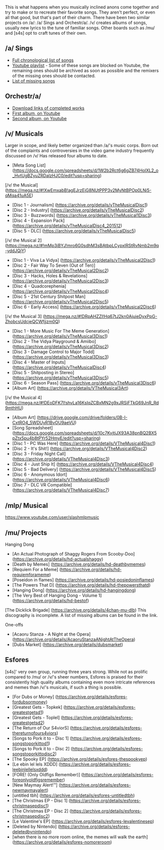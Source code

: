 This is what happens when you musically inclined anons come together and try to make or to recreate their favorite songs. They aren't perfect, or even all that good, but that's part of their charm. There have been two similar projects on /a/: /a/ Sings and Orchestr/a/. /v/ creates albums of songs, usually new lyrics to the tune of familiar songs. Other boards such as /mu/ and [s4s] opt to craft tunes of their own.

## /a/ Sings
* [Full chronological list of songs](https://docs.google.com/spreadsheets/d/18vFWtuh7gmwo5IwTg0wRBn1KIsfidsf9eCXGZcymbFU/edit#gid=0)
* [Youtube playlist](https://www.youtube.com/playlist?list=PLcBuIbmUXy1gF9seaYxkK116oNApr0VtA) - Some of these songs are blocked on Youtube, the remaining ones should be archived as soon as possible and the remixers of the missing ones should be contacted.
* [List of missing songs](http://pastebin.com/tqGWLRCY)

## Orchestr/a/
* [Download links of completed works](https://docs.google.com/document/d/1AzfIJRW8pSl4odYQ_X14oNqgG9qvrrn7M4Q6EsdL4Lg/edit)
* [First album, on Youtube](https://www.youtube.com/watch?v=Dq6yF7Kh4DY)
* [Second album, on Youtube](https://www.youtube.com/watch?v=ynux46-MhSY)

## /v/ Musicals
Larger in scope, and likely better organized than /a/'s music corps. Born out of the complaints and controversies in the video game industry frequently discussed on /v/ Has released four albums to date.
* [Meta Song List] (https://docs.google.com/spreadsheets/d/1W2b2Rct6g6gZB74HolXL2_o_HvtUgBZyuZRDalzHJC0/edit?usp=sharing)

[/v/ the Musical] (https://mega.nz/#!XwEmxabB!agEJrzEjG8NUtPPP3v2MyNtBPOp0LNi5-qMqa41uA5E)
* [Disc 1 - Journalism] (https://archive.org/details/vTheMusicalDisc1)
* [Disc 2 - Industry] (https://archive.org/details/vTheMusicalDisc2)
* [Disc 3 - Buzzwords] (https://archive.org/details/vTheMusical1Disc3)
* [Disc 4 - Expansion Pack] (https://archive.org/details/vTheMusicalDisc4_201512)
* [Disc 5 - DLC] (https://archive.org/details/vTheMusicalDisc5)

[/v/ the Musical 2] (https://mega.nz/#!mMp3iBYJ!mro6G0sdhM3sBAtbpLCypxlRStRvNmb2m9q-yddJQjY)
* [Disc 1 - Viva La Vidya] (https://archive.org/details/vTheMusical2Disc1)
* [Disc 2 - Fair Way To Seven (Out of Ten)] (https://archive.org/details/vTheMusical2Disc2)
* [Disc 3 - Hacks, Holes & Revelations] (https://archive.org/details/vTheMusical2Disc3)
* [Disc 4 - Quadcorephenia] (https://archive.org/details/vTheMusical2Disc4)
* [Disc 5 - 21st Century Shitpost Man] (https://archive.org/details/vTheMusical2Disc5)
* [Disc 6 - Early Access] (https://archive.org/details/vTheMusical2Disc6)

[/v/ the Musical 3] (https://mega.nz/#!DRpAHZZI!Hq67tJ2kn0AjuieDyxPpG-ZhobcsUdcjeQCWfjjzm0Q)
* [Disc 1 - More Music For The Meme Generation] (https://archive.org/details/vTheMusical3Disc1)
* [Disc 2 - The Vidya Playground & Amiibo] (https://archive.org/details/vTheMusical3Disc2)
* [Disc 3 - Damage Control to Major Todd] (https://archive.org/details/vTheMusical3Disc3)
* [Disc 4 - Master of Inputs] (https://archive.org/details/vTheMusicalDisc4)
* [Disc 5 - Shitposting in Stereo] (https://archive.org/details/vTheMusical3Disc5)
* [Disc 6 - Season Pass] (https://archive.org/details/vTheMusical3Disc6)
* [Album Art] (https://archive.org/details/VTheMusical3Art)

[/v/ the Musical 4] (https://mega.nz/#!DEoDFK7I!shvLa16KsIqZCBxMN2g9xJRSiFTkG69JnR_Rd9mthHU)
* [Album Art] (https://drive.google.com/drive/folders/0B-I-CxtRO4_5WDUyR1BvOU9aeVU)
* [Song Spreadsheet] (https://docs.google.com/spreadsheets/d/10c7KvjtiJX93A38pnBQ2BX5pZtx5pu4b8tPYr52HmyE/edit?usp=sharing)
* [Disc 1 - PC Was Here] (https://archive.org/details/VTheMusical4Disc1)
* [Disc 2 - It's Shit!] (https://archive.org/details/VTheMusical4Disc2)
* [Disc 3 - Friday Night Call] (https://archive.org/details/VTheMusical4Disc3)
* [Disc 4 - Just Ship It] (https://archive.org/details/VTheMusical4Disc4)
* [Disc 5 - Bad Delivery] (https://archive.org/details/VTheMusical4Disc5)
* [Disc 6 - Anonymous Idort] (https://archive.org/details/VTheMusical4Disc6)
* [Disc 7 - DLC VR Compatible] (https://archive.org/details/VTheMusical4Disc7)


## /mlp/ Musical
https://www.youtube.com/user/slashmlpmusic

## /mu/ Projects

Hanging Dong
* [An Actual Photograph of Shaggy Rogers From Scooby-Doo] (https://archive.org/details/hd-actualshaggy)
* [Death by Memes] (https://archive.org/details/hd-deathbymemes)
* [Requiem For a Meme] (https://archive.org/details/hd-requiemforameme)
* [Poseidon in flames] (https://archive.org/details/hd-posiedoninflames)
* [The Powers That D] (https://archive.org/details/hd-thepowersthatd)
* [Hanging Dong] (https://archive.org/details/hd-hangingdong)
* [The Very Best of Hanging Dong - Volume 1] (https://archive.org/details/hd-bestof)

[The Dicklick Brigade] (https://archive.org/details/4chan-mu-dlb)
This discography is incomplete. A list of missing albums can be found in the link.

One-offs
* [Acaoru Stanza - A Night at the Opera] (https://archive.org/details/AcaoruStanzaANightAtTheOpera)
* [Dubs Market] (https://archive.org/details/dubsmarket)

## Esfores
[s4s]' very own group, running three years strong. While not as prolific compared to /mu/ or /v/'s sheer numbers, Esfores is praised for their consistently high quality albums containing even more intricate references and memes than /v/'s musicals, if such a thing is possible.

* [For Dubs or Money] (https://archive.org/details/esfores-fordubsormoney)
* [Greatest Gets - Topkek] (https://archive.org/details/esfores-greatestgetsd1)
* [Greatest Gets - Toplel] (https://archive.org/details/esfores-greatestgetsd2)
* [The Return of Our S4viorS] (https://archive.org/details/esfores-thereturnofours4viors)
* [Songs to Pork it to - Disc 1] (https://archive.org/details/esfores-songstoporkittod1)
* [Songs to Pork it to - Disc 2] (https://archive.org/details/esfores-songstoporkittodisc2)
* [The Spooky EP] (https://archive.org/details/esfores-thespookyep)
* [Le ebin lel lels XDDD] (https://archive.org/details/esfores-leebinlellelsxddd)
* [FORE! (Only Oldfigs Remember)] (https://archive.org/details/esfores-foreonlyoldfigsremember)
* [New Maymay Alert!™] (https://archive.org/details/esfores-newmaymayalert)
* [untitled tbh] (https://archive.org/details/esfores-untitledtbh)
* [The Christmas EP - Disc 1] (https://archive.org/details/esfores-christmasepdisc1)
* [The Christmas EP - Disc 2] (https://archive.org/details/esfores-christmasepdisc2)
* [Le Valentine's EP] (https://archive.org/details/esfores-levalentinesep)
* [Deleted by Nintendo] (https://archive.org/details/esfores-deletedbynintendo)
* [when there is no more room online, the memes will walk the earth] (https://archive.org/details/esfores-nomoreroom)